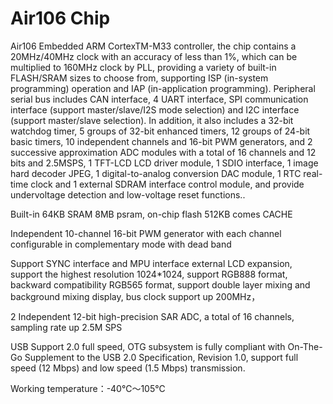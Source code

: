 # Air106 Chip

Air106 Embedded ARM CortexTM-M33 controller, the chip contains a 20MHz/40MHz clock with an accuracy of less than 1%, which can be multiplied to 160MHz clock by PLL, providing a variety of built-in FLASH/SRAM sizes to choose from, supporting ISP (in-system programming) operation and IAP (in-application programming). Peripheral serial bus includes CAN interface, 4 UART interface, SPI communication interface (support master/slave/I2S mode selection) and I2C interface (support master/slave selection). In addition, it also includes a 32-bit watchdog timer, 5 groups of 32-bit enhanced timers, 12 groups of 24-bit basic timers, 10 independent channels and 16-bit PWM generators, and 2 successive approximation ADC modules with a total of 16 channels and 12 bits and 2.5MSPS, 1 TFT-LCD LCD driver module, 1 SDIO interface, 1 image hard decoder JPEG, 1 digital-to-analog conversion DAC module, 1 RTC real-time clock and 1 external SDRAM interface control module, and provide undervoltage detection and low-voltage reset functions..

Built-in 64KB SRAM 8MB psram, on-chip flash 512KB comes CACHE

Independent 10-channel 16-bit PWM generator with each channel configurable in complementary mode with dead band

Support SYNC interface and MPU interface external LCD expansion, support the highest resolution 1024*1024, support RGB888 format, backward compatibility RGB565 format, support double layer mixing and background mixing display, bus clock support up 200MHz，

2 Independent 12-bit high-precision SAR ADC, a total of 16 channels, sampling rate up 2.5M SPS

USB Support 2.0 full speed, OTG subsystem is fully compliant with On-The-Go Supplement to the USB 2.0 Specification, Revision 1.0, support full speed (12 Mbps) and low speed (1.5 Mbps) transmission.

Working temperature：-40℃～105℃

